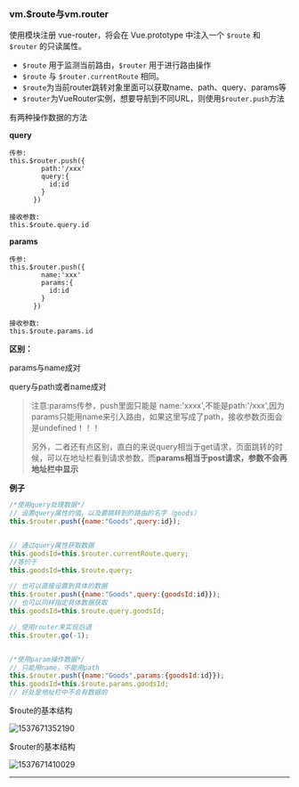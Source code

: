 ### vm.$route与vm.router

使用模块注册 vue-router，将会在 Vue.prototype 中注入一个 `$route` 和 `$router` 的只读属性。

- `$route` 用于监测当前路由，`$router` 用于进行路由操作
- `$route` 与 `$router.currentRoute` 相同。
- `$route`为当前router跳转对象里面可以获取name、path、query、params等
- `$router`为VueRouter实例，想要导航到不同URL，则使用`$router.push`方法

有两种操作数据的方法

**query**

```
传参: 
this.$router.push({
        path:'/xxx'
        query:{
          id:id
        }
      })
  
接收参数:
this.$route.query.id
```

**params**

```
传参: 
this.$router.push({
        name:'xxx'
        params:{
          id:id
        }
      })
  
接收参数:
this.$route.params.id
```

**区别：**

params与name成对

query与path或者name成对

> 注意:params传参，push里面只能是 name:'xxxx',不能是path:'/xxx',因为params只能用name来引入路由，如果这里写成了path，接收参数页面会是undefined！！！
>
> 另外，二者还有点区别，直白的来说query相当于get请求，页面跳转的时候，可以在地址栏看到请求参数，而**params相当于post请求，参数不会再地址栏中显示**

**例子**

```js
/*使用query处理数据*/
// 设置query属性的值，以及要跳转到的路由的名字（goods）
this.$router.push({name:"Goods",query:id});


// 通过query属性获取数据
this.goodsId=this.$router.currentRoute.query;
//等价于
this.goodsId=this.$route.query;

// 也可以直接设置到具体的数据
this.$router.push({name:"Goods",query:{goodsId:id}});
// 也可以同样指定具体数据获取
this.goodsId=this.$route.query.goodsId;

// 使用router来实现后退
this.$router.go(-1);


/*使用param操作数据*/
// 只能用name，不能用path
this.$router.push({name:"Goods",params:{goodsId:id}});
this.goodsId=this.$route.params.goodsId;
// 好处是地址栏中不会有数据的
```

$route的基本结构

![1537671352190](E:\WebStorm_Dir\articles\images\$route.png)



$router的基本结构

![1537671410029](E:\WebStorm_Dir\articles\images\$router.png)



******



















































